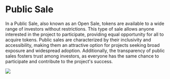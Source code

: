 # Public Sale

In a Public Sale, also known as an Open Sale, tokens are available to a wide range of investors without restrictions. This type of sale allows anyone interested in the project to participate, providing equal opportunity for all to acquire tokens. Public sales are characterized by their inclusivity and accessibility, making them an attractive option for projects seeking broad exposure and widespread adoption. Additionally, the transparency of public sales fosters trust among investors, as everyone has the same chance to participate and contribute to the project's success.

![](https://docs.rogerpad.finance/\~gitbook/image?url=https%3A%2F%2F3140037524-files.gitbook.io%2F%7E%2Ffiles%2Fv0%2Fb%2Fgitbook-x-prod.appspot.com%2Fo%2Fspaces%252F2tqbPa3m9HBIWVFa5iz7%252Fuploads%252F0U9pzBv7AbzorjM6gaZk%252FD4E0E394-DA9B-4B85-9355-60CB1F66F536\_4\_5005\_c.jpeg%3Falt%3Dmedia%26token%3D6d50a900-2672-4abc-99b6-0e35b54432d3\&width=768\&dpr=4\&quality=100\&sign=9c2fc442\&sv=1)
